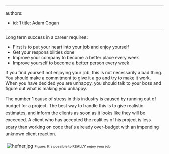 

---
authors:
  - id: 1
    title: Adam Cogan
---




<span class='intro'>  <p>Long term success in a career requires&#58;             </p>
                <ul>
                    <li>First is to put your heart into your job and enjoy yourself</li>
                    <li>Get your responsibilities done</li>
                    <li>Improve your company to become a better place every week</li>
                    <li>Improve yourself to become a better person every week</li>
                </ul> </span>

<p>
                    If you find yourself not enjoying your job, this is not necessarily a bad thing.
                    You should make a commitment to give it a go and try to make it work. When you have
                    decided you are unhappy, you should talk to your boss and figure out what is making
                    you unhappy.&#160;</p><p><span style="line-height&#58;1.6;">The number 1 cause of stress in this industry is ca</span><span style="line-height&#58;1.6;">used by running out of budget&#160;for a project.&#160;The
                    best way to handle this is</span><span style="line-height&#58;1.6;"> to give realistic estimates, and inform the clients as
                    soon as it looks like they will be exceeded. A client who has accepted the realities
                    of his project is less scary than working on code that's already over-budget with
                    an impending unknown client reaction.​</span></p><dl class="ssw15-rteElement-ImageArea"><img src="/Management/Rules-to-Better-Software-Consultants-Working-in-a-Team/PublishingImages/hefner.jpg" alt="hefner.jpg" style="margin&#58;5px;" />​​<span style="color&#58;#555555;font-size&#58;11px;font-weight&#58;bold;">​​Figure&#58; It's possible to REALLY&#160;enjoy your job</span></dl>


